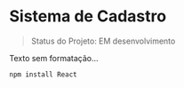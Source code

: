 <h1> Sistema de Cadastro </h1>

> Status do Projeto: EM desenvolvimento

Texto sem formatação...

```
npm install React
```
